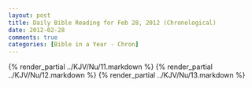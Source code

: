 ```yaml
---
layout: post
title: Daily Bible Reading for Feb 28, 2012 (Chronological)
date: 2012-02-28
comments: true
categories: [Bible in a Year - Chron]
---
```

{% render_partial ../KJV/Nu/11.markdown %}
{% render_partial ../KJV/Nu/12.markdown %}
{% render_partial ../KJV/Nu/13.markdown %}
